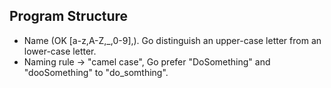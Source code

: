 ## Program Structure
- Name (OK [a-z,A-Z,_,0-9],). Go distinguish an upper-case letter from an lower-case letter.
 - Naming rule -> "camel case", Go prefer "DoSomething" and "dooSomething" to "do_somthing".
